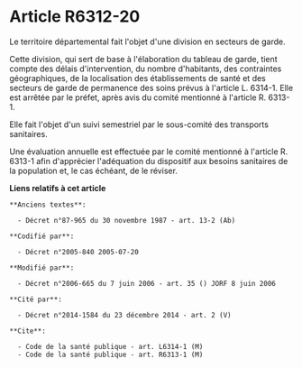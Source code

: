 # Article R6312-20

Le territoire départemental fait l'objet d'une division en secteurs de garde.

Cette division, qui sert de base à l'élaboration du tableau de garde, tient compte des délais d'intervention, du nombre
d'habitants, des contraintes géographiques, de la localisation des établissements de santé et des secteurs de garde de
permanence des soins prévus à l'article L. 6314-1. Elle est arrêtée par le préfet, après avis du comité mentionné à l'article
R. 6313-1.

Elle fait l'objet d'un suivi semestriel par le sous-comité des transports sanitaires.

Une évaluation annuelle est effectuée par le comité mentionné à l'article R. 6313-1 afin d'apprécier l'adéquation du
dispositif aux besoins sanitaires de la population et, le cas échéant, de le réviser.

**Liens relatifs à cet article**

	**Anciens textes**:

	  - Décret n°87-965 du 30 novembre 1987 - art. 13-2 (Ab)

	**Codifié par**:

	  - Décret n°2005-840 2005-07-20

	**Modifié par**:

	  - Décret n°2006-665 du 7 juin 2006 - art. 35 () JORF 8 juin 2006

	**Cité par**:

	  - Décret n°2014-1584 du 23 décembre 2014 - art. 2 (V)

	**Cite**:

	  - Code de la santé publique - art. L6314-1 (M)
	  - Code de la santé publique - art. R6313-1 (M)

